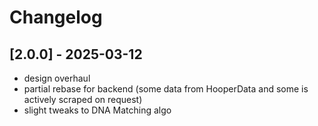 # Changelog

## [2.0.0] - 2025-03-12
- design overhaul
- partial rebase for backend (some data from HooperData and some is actively scraped on request)
- slight tweaks to DNA Matching algo

